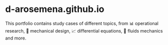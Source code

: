 # d-arosemena.github.io
This portfolio contains study cases of different topics, from 📊 operational research, 🔧 mechanical design, 📈 differential equations, 🌊 fluids mechanics and more.

